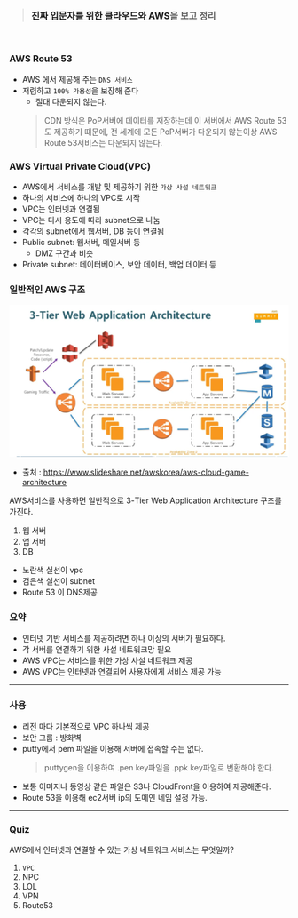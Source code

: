 > ###  [진짜 입문자를 위한 클라우드와 AWS](https://www.inflearn.com/course/aws-starter/dashboard)을 보고 정리

<br>

### AWS Route 53
- AWS 에서 제공해 주는 `DNS 서비스`
- 저렴하고 `100% 가용성`을 보장해 준다
  - 절대 다운되지 않는다.
  > CDN 방식은 PoP서버에 데이터를 저장하는데 이 서버에서 AWS Route 53도 제공하기 떄문에, 
  전 세계에 모든 PoP서버가 다운되지 않는이상 AWS Route 53서비스는 다운되지 않는다.

### AWS Virtual Private Cloud(VPC)

- AWS에서 서비스를 개발 및 제공하기 위한 `가상 사설 네트워크`
- 하나의 서비스에 하나의 VPC로 시작
- VPC는 인터넷과 연결됨
- VPC는 다시 용도에 따라 subnet으로 나눔
- 각각의 subnet에서 웹서버, DB 등이 연결됨
- Public subnet: 웹서버, 메일서버 등
  - DMZ 구간과 비슷
- Private subnet: 데이터베이스, 보안 데이터, 백업 데이터 등

### 일반적인 AWS 구조

![img.png](image/3-TierWebApplicationArchitecture.png)
- 출처 : https://www.slideshare.net/awskorea/aws-cloud-game-architecture

AWS서비스를 사용하면 일반적으로 3-Tier Web Application Architecture 구조를 가진다.


1. 웹 서버
2. 앱 서버
3. DB

- 노란색 실선이 vpc
- 검은색 실선이 subnet
- Route 53 이 DNS제공

### 요약
- 인터넷 기반 서비스를 제공하려면 하나 이상의 서버가 필요하다.
- 각 서버를 연결하기 위한 사설 네트워크망 필요
- AWS VPC는 서비스를 위한 가상 사설 네트워크 제공
- AWS VPC는 인터넷과 연결되어 사용자에게 서비스 제공 가능

---
### 사용
- 리전 마다 기본적으로 VPC 하나씩 제공
- 보안 그룹 : 방화벽
- putty에서 pem 파일을 이용해 서버에 접속할 수는 없다. 
  > puttygen을 이용하여 .pen key파일을  .ppk key파일로 변환해야 한다.
- 보통 이미지나 동영상 같은 파일은 S3나 CloudFront을 이용하여 제공해준다.
- Route 53을 이용해 ec2서버 ip의 도메인 네임 설정 가능.

---
### Quiz

AWS에서 인터넷과 연결할 수 있는 가상 네트워크 서비스는 무엇일까?
1. `VPC`
2. NPC
3. LOL
4. VPN
5. Route53

